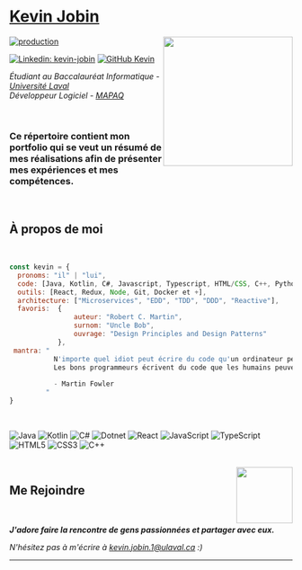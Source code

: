 # [Kevin Jobin](https://kevinjobin1.github.io/)

<img align='right' src="https://media.giphy.com/media/zhYSVCirREeIZtONCI/giphy.gif" width="230">

[![production](https://github.com/kevinjobin1/kevinjobin1.github.io/actions/workflows/pages/pages-build-deployment/badge.svg?branch=main)](https://github.com/kevinjobin1/kevinjobin1.github.io/actions/workflows/pages/pages-build-deployment)

[![Linkedin: kevin-jobin](https://img.shields.io/badge/-Kevin%20Jobin-blue?style=flat-square&logo=Linkedin&logoColor=white&link=https://www.linkedin.com/in/kevin-jobin/)](https://www.linkedin.com/in/kevin-jobin/)
[![GitHub Kevin](https://img.shields.io/github/followers/kevinjobin1?label=follow&style=social)](https://github.com/kevinjobin1)

<p><em> 
Étudiant au Baccalauréat Informatique - <a href="http://www.unb.br">Université Laval</a>
</br>
Développeur Logiciel - <a href="https://www.mapaq.gouv.qc.ca/fr/Pages/Accueil.aspx">MAPAQ</a>
</em></p>

</br>

<h3>
Ce répertoire contient mon portfolio qui se veut un résumé de mes réalisations afin de présenter mes expériences et mes compétences.
</h3>

</br>

## À propos de moi
</br>

```javascript
const kevin = {
  pronoms: "il" | "lui",
  code: [Java, Kotlin, C#, Javascript, Typescript, HTML/CSS, C++, Python],
  outils: [React, Redux, Node, Git, Docker et +],
  architecture: ["Microservices", "EDD", "TDD", "DDD", "Reactive"],
  favoris:  {
                auteur: "Robert C. Martin",
                surnom: "Uncle Bob",
                ouvrage: "Design Principles and Design Patterns"
            },
 mantra: " 
           N'importe quel idiot peut écrire du code qu'un ordinateur peut comprendre.
           Les bons programmeurs écrivent du code que les humains peuvent comprendre. 
           
           - Martin Fowler
         "
}
```

</br>


![Java](https://img.shields.io/badge/java-%23ED8B00.svg?style=for-the-badge&logo=java&logoColor=white)
![Kotlin](https://img.shields.io/badge/Kotlin-0095D5?&style=for-the-badge&logo=kotlin&logoColor=white)
![C#](https://img.shields.io/badge/c%23-%23239120.svg?style=for-the-badge&logo=c-sharp&logoColor=white)
![Dotnet](https://img.shields.io/badge/.NET-512BD4?style=for-the-badge&logo=dotnet&logoColor=white)
![React](https://img.shields.io/badge/React-20232A?style=for-the-badge&logo=react&logoColor=61DAFB)
![JavaScript](https://img.shields.io/badge/JavaScript-323330?style=for-the-badge&logo=javascript&logoColor=F7DF1E)
![TypeScript](https://img.shields.io/badge/typescript-%23007ACC.svg?style=for-the-badge&logo=typescript&logoColor=white)
![HTML5](https://img.shields.io/badge/html5-%23E34F26.svg?style=for-the-badge&logo=html5&logoColor=white)
![CSS3](https://img.shields.io/badge/css3-%231572B6.svg?style=for-the-badge&logo=css3&logoColor=white)
![C++](https://img.shields.io/badge/c++-%2300599C.svg?style=for-the-badge&logo=c%2B%2B&logoColor=white)

</br>

<img align='right' src="https://media.giphy.com/media/Z6uC5u5z8UqgrPlMdZ/giphy.gif" width="100">

## Me Rejoindre

</br>

<em><b>J'adore faire la rencontre de gens passionnées et partager avec eux.</b> 


N'hésitez pas à m'écrire à <kevin.jobin.1@ulaval.ca>  </b> :)</em>

---
